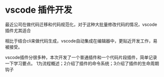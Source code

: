 # vscode 插件开发

最近公司在做代码迁移和代码规范化，对于这种大批量修改代码的情况，vscode插件尤其适合

相比于结合cli来做代码生成，vscode自动集成在编辑器中，更贴近开发工作，易被接受。

vscode插件分很多种，本次开发了一个普通插件和一个代码片段插件，简单记录一下学习要点。
1为流程概述；2介绍了插件的命令系统；3介绍了插件的生命周期钩子